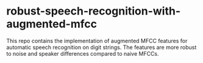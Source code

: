 # robust-speech-recognition-with-augmented-mfcc
This repo contains the implementation of augmented MFCC features for automatic speech recognition on digit strings. The features are more robust to noise and speaker differences compared to naive MFCCs. 
